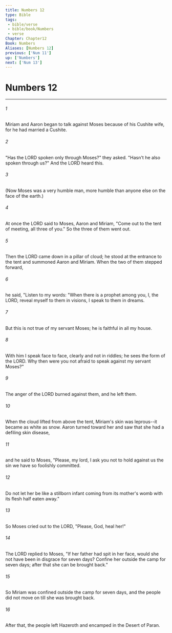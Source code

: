 ```yaml
---
title: Numbers 12
type: Bible
tags:
 - bible/verse
 - bible/book/Numbers
 - verse
Chapter: Chapter12
Book: Numbers
Aliases: [Numbers 12]
previous: ['Num 11']
up: ['Numbers']
next: ['Num 13']
---
```

# Numbers 12

***


###### 1 
Miriam and Aaron began to talk against Moses because of his Cushite wife, for he had married a Cushite. 

###### 2 
"Has the LORD spoken only through Moses?" they asked. "Hasn't he also spoken through us?" And the LORD heard this. 

###### 3 
(Now Moses was a very humble man, more humble than anyone else on the face of the earth.) 

###### 4 
At once the LORD said to Moses, Aaron and Miriam, "Come out to the tent of meeting, all three of you." So the three of them went out. 

###### 5 
Then the LORD came down in a pillar of cloud; he stood at the entrance to the tent and summoned Aaron and Miriam. When the two of them stepped forward, 

###### 6 
he said, "Listen to my words: "When there is a prophet among you, I, the LORD, reveal myself to them in visions, I speak to them in dreams. 

###### 7 
But this is not true of my servant Moses; he is faithful in all my house. 

###### 8 
With him I speak face to face, clearly and not in riddles; he sees the form of the LORD. Why then were you not afraid to speak against my servant Moses?" 

###### 9 
The anger of the LORD burned against them, and he left them. 

###### 10 
When the cloud lifted from above the tent, Miriam's skin was leprous--it became as white as snow. Aaron turned toward her and saw that she had a defiling skin disease, 

###### 11 
and he said to Moses, "Please, my lord, I ask you not to hold against us the sin we have so foolishly committed. 

###### 12 
Do not let her be like a stillborn infant coming from its mother's womb with its flesh half eaten away." 

###### 13 
So Moses cried out to the LORD, "Please, God, heal her!" 

###### 14 
The LORD replied to Moses, "If her father had spit in her face, would she not have been in disgrace for seven days? Confine her outside the camp for seven days; after that she can be brought back." 

###### 15 
So Miriam was confined outside the camp for seven days, and the people did not move on till she was brought back. 

###### 16 
After that, the people left Hazeroth and encamped in the Desert of Paran. 
